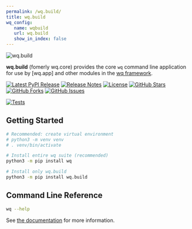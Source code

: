 ```yaml
---
permalink: /wq.build/
title: wq.build
wq_config:
   name: wqbuild
   url: wq.build
   show_in_index: false
---
```


![wq.build](https://wq.io/images/wq.build.svg)

**wq.build** (fomerly wq.core) provides the core `wq` command line application for use by [wq.app] and other modules in the [wq framework].

[![Latest PyPI Release](https://img.shields.io/pypi/v/wq.build.svg)](https://pypi.org/project/wq.build)
[![Release Notes](https://img.shields.io/github/release/wq/wq.build.svg)](https://github.com/wq/wq.build/releases)
[![License](https://img.shields.io/pypi/l/wq.build.svg)][license]
[![GitHub Stars](https://img.shields.io/github/stars/wq/wq.build.svg)](https://github.com/wq/wq.build/stargazers)
[![GitHub Forks](https://img.shields.io/github/forks/wq/wq.build.svg)](https://github.com/wq/wq.build/network)
[![GitHub Issues](https://img.shields.io/github/issues/wq/wq.build.svg)](https://github.com/wq/wq.build/issues)

[![Tests](https://github.com/wq/wq.build/actions/workflows/test.yml/badge.svg)](https://github.com/wq/wq.build/actions/workflows/test.yml)

## Getting Started

```bash
# Recommended: create virtual environment
# python3 -m venv venv
# . venv/bin/activate

# Install entire wq suite (recommended)
python3 -m pip install wq

# Install only wq.build
python3 -m pip install wq.build
```

## Command Line Reference

```bash
wq --help
```

See [the documentation][setup] for more information.

[wq framework]: ../index.md
[setup]: ../overviews/setup.md
[license]: ../license.md

